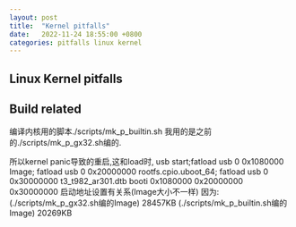 ```yaml
---
layout: post
title:  "Kernel pitfalls"
date:   2022-11-24 18:55:00 +0800
categories: pitfalls linux kernel
---
```


## Linux Kernel pitfalls

## Build related

编译内核用的脚本./scripts/mk_p_builtin.sh
我用的是之前的./scripts/mk_p_gx32.sh编的.

所以kernel panic导致的重启,这和load时, 
 usb start;fatload usb 0 0x1080000 Image;
fatload usb 0 0x20000000 rootfs.cpio.uboot_64;
fatload usb 0 0x30000000 t3_t982_ar301.dtb
booti 0x1080000 0x20000000 0x30000000
启动地址设置有关系(Image大小不一样)
因为:
(./scripts/mk_p_gx32.sh编的Image) 28457KB
(./scripts/mk_p_builtin.sh编的Image) 20269KB